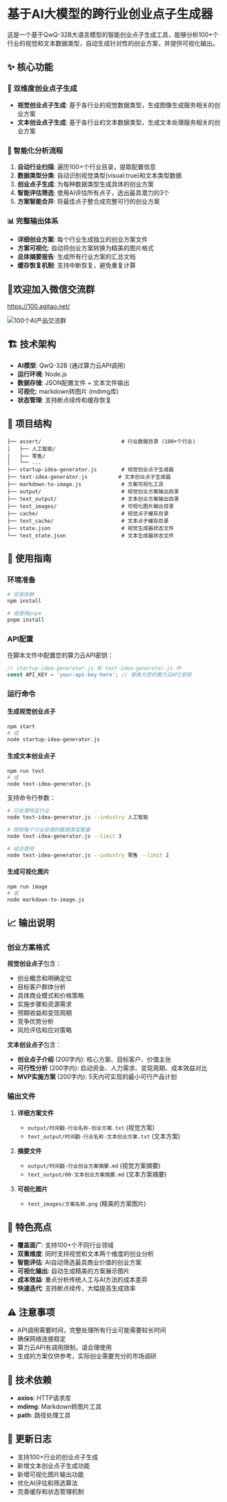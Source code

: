 # 基于AI大模型的跨行业创业点子生成器

这是一个基于QwQ-32B大语言模型的智能创业点子生成工具，能够分析100+个行业的视觉和文本数据类型，自动生成针对性的创业方案，并提供可视化输出。

## ✨ 核心功能

### 🎯 双维度创业点子生成
- **视觉创业点子生成**: 基于各行业的视觉数据类型，生成图像生成服务相关的创业方案
- **文本创业点子生成**: 基于各行业的文本数据类型，生成文本处理服务相关的创业方案

### 🧠 智能化分析流程
1. **自动行业扫描**: 遍历100+个行业目录，提取配置信息
2. **数据类型分类**: 自动识别视觉类型(visual:true)和文本类型数据
3. **创业点子生成**: 为每种数据类型生成具体的创业方案
4. **智能评估筛选**: 使用AI评估所有点子，选出最具潜力的3个
5. **方案智能合并**: 将最佳点子整合成完整可行的创业方案

### 📊 完整输出体系
- **详细创业方案**: 每个行业生成独立的创业方案文件
- **方案可视化**: 自动将创业方案转换为精美的图片格式
- **总体摘要报告**: 生成所有行业方案的汇总文档
- **缓存恢复机制**: 支持中断恢复，避免重复计算

## 👀欢迎加入微信交流群
https://100.agitao.net/

![100个AI产品交流群](https://github.com/user-attachments/assets/c92c830c-5422-464d-a516-c86656a15188)

## 🏗️ 技术架构

- **AI模型**: QwQ-32B (通过算力云API调用)
- **运行环境**: Node.js
- **数据存储**: JSON配置文件 + 文本文件输出
- **可视化**: markdown转图片 (mdimg库)
- **状态管理**: 支持断点续传和缓存恢复

## 📁 项目结构

```
├── assert/                          # 行业数据目录 (100+个行业)
│   ├── 人工智能/
│   ├── 零售/
│   └── ...
├── startup-idea-generator.js        # 视觉创业点子生成器
├── text-idea-generator.js          # 文本创业点子生成器  
├── markdown-to-image.js             # 方案可视化工具
├── output/                          # 视觉创业方案输出目录
├── text_output/                     # 文本创业方案输出目录
├── text_images/                     # 可视化图片输出目录
├── cache/                           # 视觉点子缓存目录
├── text_cache/                      # 文本点子缓存目录
├── state.json                       # 视觉生成器状态文件
└── text_state.json                  # 文本生成器状态文件
```

## 🚀 使用指南

### 环境准备

```bash
# 安装依赖
npm install

# 或使用pnpm
pnpm install
```

### API配置

在脚本文件中配置您的算力云API密钥：

```javascript
// startup-idea-generator.js 和 text-idea-generator.js 中
const API_KEY = 'your-api-key-here'; // 替换为您的算力云API密钥
```

### 运行命令

#### 生成视觉创业点子
```bash
npm start
# 或
node startup-idea-generator.js
```

#### 生成文本创业点子
```bash
npm run text
# 或
node text-idea-generator.js
```

支持命令行参数：
```bash
# 只处理特定行业
node text-idea-generator.js --industry 人工智能

# 限制每个行业处理的数据类型数量  
node text-idea-generator.js --limit 3

# 组合使用
node text-idea-generator.js --industry 零售 --limit 2
```

#### 生成可视化图片
```bash
npm run image
# 或
node markdown-to-image.js
```

## 📈 输出说明

### 创业方案格式

**视觉创业点子**包含：
- 创业概念和明确定位
- 目标客户群体分析  
- 具体商业模式和价格策略
- 实施步骤和资源需求
- 预期收益和变现周期
- 竞争优势分析
- 风险评估和应对策略

**文本创业点子**包含：
- **创业点子介绍** (200字内): 核心方案、目标客户、价值主张
- **可行性分析** (200字内): 启动资金、人力需求、变现周期、成本效益对比
- **MVP实施方案** (200字内): 5天内可实现的最小可行产品计划

### 输出文件

1. **详细方案文件**
   - `output/时间戳-行业名称-创业方案.txt` (视觉方案)
   - `text_output/时间戳-行业名称-文本创业方案.txt` (文本方案)

2. **摘要文件**  
   - `output/时间戳-行业创业方案摘要.md` (视觉方案摘要)
   - `text_output/00-文本创业方案摘要.md` (文本方案摘要)

3. **可视化图片**
   - `text_images/方案名称.png` (精美的方案图片)

## 🎯 特色亮点

- **覆盖面广**: 支持100+个不同行业领域
- **双重维度**: 同时支持视觉和文本两个维度的创业分析
- **智能评估**: AI自动筛选最具商业价值的创业方案
- **可视化输出**: 自动生成精美的方案展示图片
- **成本效益**: 重点分析传统人工与AI方法的成本差异
- **快速迭代**: 支持断点续传，大幅提高生成效率

## ⚠️ 注意事项

- API调用需要时间，完整处理所有行业可能需要较长时间
- 确保网络连接稳定
- 算力云API有调用限制，请合理使用
- 生成的方案仅供参考，实际创业需要充分的市场调研

## 🔧 技术依赖

- **axios**: HTTP请求库
- **mdimg**: Markdown转图片工具
- **path**: 路径处理工具

## 📝 更新日志

- 支持100+行业的创业点子生成
- 新增文本创业点子生成功能
- 新增可视化图片输出功能
- 优化AI评估和筛选算法
- 完善缓存和状态管理机制 
